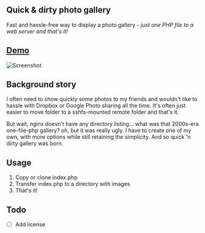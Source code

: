 ## Quick & dirty photo gallery

Fast and hassle-free way to display a photo gallery - *just one PHP file to a web server and that's it!*

## [Demo](https://rolle.wtf/quickndirty-photo-gallery/)

![Screenshot](https://rolle.wtf/quickndirty-photo-gallery.png "Screenshot")

## Background story

I often need to show quickly some photos to my friends and wouldn't like to hassle with Dropbox or Google Photo sharing all the time. It's often just easier to move folder to a sshfs-mounted remote folder and that's it. 

But wait, nginx doesn't have any directory listing... what was that 2000s-era one-file-php gallery? oh, but it was really ugly. I have to create one of my own, with more options while still retaining the simplicity. And so quick 'n dirty gallery was born.

## Usage

1. Copy or clone index.php
2. Transfer index.php to a directory with images
3. That's it!

## Todo

- [ ] Add license